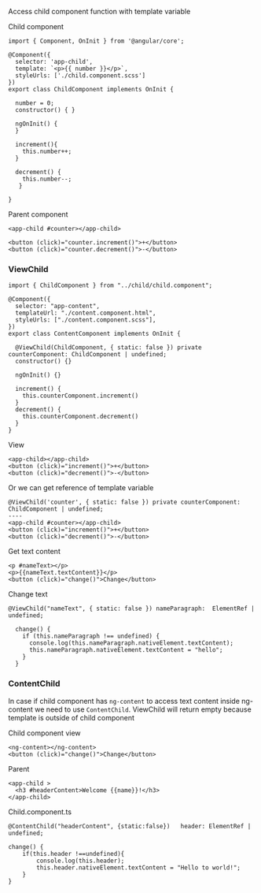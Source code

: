 Access child component function with template variable

Child component
```
import { Component, OnInit } from '@angular/core';

@Component({
  selector: 'app-child',
  template: `<p>{{ number }}</p>`,
  styleUrls: ['./child.component.scss']
})
export class ChildComponent implements OnInit {

  number = 0;
  constructor() { }

  ngOnInit() {
  }

  increment(){
    this.number++;
  }

  decrement() {
    this.number--;
   }

}
```
Parent component
```
<app-child #counter></app-child>

<button (click)="counter.increment()">+</button>
<button (click)="counter.decrement()">-</button>
```

### ViewChild
```
import { ChildComponent } from "../child/child.component";

@Component({
  selector: "app-content",
  templateUrl: "./content.component.html",
  styleUrls: ["./content.component.scss"],
})
export class ContentComponent implements OnInit {

  @ViewChild(ChildComponent, { static: false }) private counterComponent: ChildComponent | undefined;
  constructor() {}

  ngOnInit() {}

  increment() {
    this.counterComponent.increment()
  }
  decrement() {
    this.counterComponent.decrement()
  }
}
```
View
```
<app-child></app-child>
<button (click)="increment()">+</button>
<button (click)="decrement()">-</button>
```
Or we can get reference of template variable
```
@ViewChild('counter', { static: false }) private counterComponent: ChildComponent | undefined;
----
<app-child #counter></app-child>
<button (click)="increment()">+</button>
<button (click)="decrement()">-</button>

```

Get text content
```
<p #nameText></p>
<p>{{nameText.textContent}}</p>
<button (click)="change()">Change</button>
```

Change text
```
@ViewChild("nameText", { static: false }) nameParagraph:  ElementRef | undefined;

  change() {
    if (this.nameParagraph !== undefined) {
      console.log(this.nameParagraph.nativeElement.textContent);
      this.nameParagraph.nativeElement.textContent = "hello";
    }
  }
```

### ContentChild
In case if child component has `ng-content` to access text content inside ng-content we need to use `ContentChild`. ViewChild will return empty because template is outside of child component

Child component view
```
<ng-content></ng-content>
<button (click)="change()">Change</button>
```

Parent
```
<app-child >
  <h3 #headerContent>Welcome {{name}}!</h3>
</app-child>
```

Child.component.ts
```
@ContentChild("headerContent", {static:false})   header: ElementRef | undefined;

change() {
    if(this.header !==undefined){
        console.log(this.header);
        this.header.nativeElement.textContent = "Hello to world!";
    }
}
```

